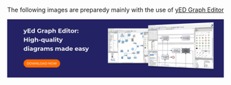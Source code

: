 The following images are preparedy mainly with the use of [yED Graph Editor](https://www.yworks.com/products/yed) 

![](assets/yED.png)
